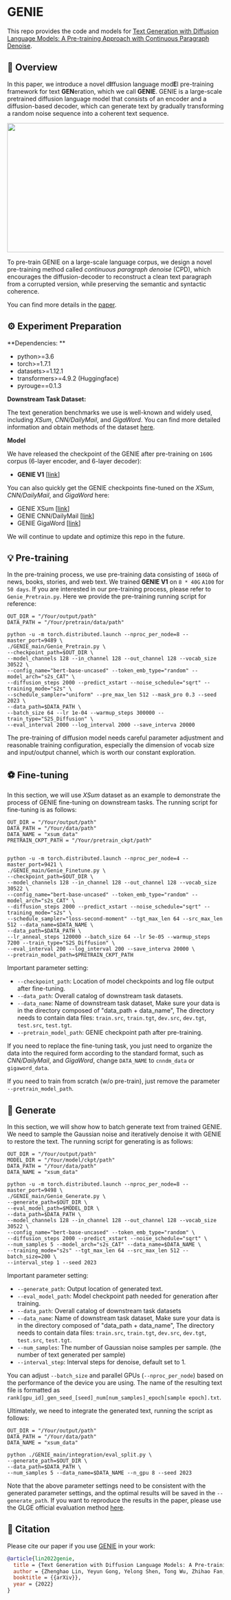# GENIE

This repo provides the code and models for [Text Generation with Diffusion Language Models: A Pre-training Approach with Continuous Paragraph Denoise](https://arxiv.org/abs/2212.11685). 

## 🚀 Overview

In this paper, we introduce a novel d**I**ffusion language mod**E**l pre-training framework for text **GEN**eration, which we call **GENIE**. GENIE is a large-scale pretrained diffusion language model that consists of an encoder and a diffusion-based decoder, which can generate text by gradually transforming a random noise sequence into a coherent text sequence.

<div align=center><img src="image\GENIE.png" width = "600" height = 300/></div>

To pre-train GENIE on a large-scale language corpus, we design a novel pre-training method called *continuous paragraph denoise* (CPD), which encourages the diffusion-decoder to reconstruct a clean text paragraph from a corrupted version, while preserving the semantic and syntactic coherence.

You can find more details in the [paper](https://arxiv.org/abs/2212.11685).

## ⚙️ Experiment Preparation

**Dependencies: **

- python>=3.6
- torch>=1.7.1
- datasets>=1.12.1
- transformers>=4.9.2 (Huggingface)
- pyrouge==0.1.3

**Downstream Task Dataset:**

The text generation benchmarks we use is well-known and widely used, including *XSum*, *CNN/DailyMail*, and *GigaWord*. You can find more detailed information and obtain methods of the dataset [here](https://microsoft.github.io/glge/).

**Model**

We have released the checkpoint of the GENIE after pre-training on `160G` corpus (6-layer encoder, and 6-layer decoder):

- **GENIE V1** [[link](https://drive.google.com/file/d/1-AZssEmgs0QdTp_w8-_4cPi0cV-Hot4N/view?usp=share_link)]

You can also quickly get the GENIE checkpoints fine-tuned on the *XSum*, *CNN/DailyMail*, and *GigaWord* here: 

- GENIE XSum [[link](https://drive.google.com/file/d/1-3NJwuDbSV00TwYs5FqG5cHvCY10CW0h/view?usp=share_link)]
- GENIE CNN/DailyMail [[link](https://drive.google.com/file/d/1-6shROw2TLWPTMLQbESmhQzfI0Z3pAOm/view?usp=share_link)]
- GENIE GigaWord [[link](https://drive.google.com/file/d/1-7PoPTX0w4Q_Sh4qrxB1WQId1tBCydY-/view?usp=share_link)]

We will continue to update and optimize this repo in the future.

## 💡 Pre-training

In the pre-training process, we use pre-training data consisting of `160Gb` of news, books, stories, and web text. We trained **GENIE V1** on `8 * 40G` `A100` for `50 days`. If you are interested in our pre-training process, please refer to `Genie_Pretrain.py`. Here we provide the pre-training running script for reference:

```shell
OUT_DIR = "/Your/output/path"
DATA_PATH = "/Your/pretrain/data/path"

python -u -m torch.distributed.launch --nproc_per_node=8 --master_port=9489 \
./GENIE_main/Genie_Pretrain.py \
--checkpoint_path=$OUT_DIR \
--model_channels 128 --in_channel 128 --out_channel 128 --vocab_size 30522 \
--config_name="bert-base-uncased" --token_emb_type="random" --model_arch="s2s_CAT" \
--diffusion_steps 2000 --predict_xstart --noise_schedule="sqrt" --training_mode="s2s" \
--schedule_sampler="uniform" --pre_max_len 512 --mask_pro 0.3 --seed 2023 \
--data_path=$DATA_PATH \
--batch_size 64 --lr 1e-04 --warmup_steps 300000 --train_type="S2S_Diffusion" \
--eval_interval 2000 --log_interval 2000 --save_interva 20000
```

The pre-training of diffusion model needs careful parameter adjustment and reasonable training configuration, especially the dimension of vocab size and input/output channel, which is worth our constant exploration.

## ⚽ Fine-tuning

In this section, we will use *XSum* dataset as an example to demonstrate the process of GENIE fine-tuning on downstream tasks. The running script for fine-tuning is as follows:

```shell
OUT_DIR = "/Your/output/path"
DATA_PATH = "/Your/data/path"
DATA_NAME = "xsum_data"
PRETRAIN_CKPT_PATH = "/Your/pretrain_ckpt/path"


python -u -m torch.distributed.launch --nproc_per_node=4 --master_port=9421 \
./GENIE_main/Genie_Finetune.py \
--checkpoint_path=$OUT_DIR \
--model_channels 128 --in_channel 128 --out_channel 128 --vocab_size 30522 \
--config_name="bert-base-uncased" --token_emb_type="random" --model_arch="s2s_CAT" \
--diffusion_steps 2000 --predict_xstart --noise_schedule="sqrt" --training_mode="s2s" \
--schedule_sampler="loss-second-moment" --tgt_max_len 64 --src_max_len 512 --data_name=$DATA_NAME \
--data_path=$DATA_PATH \
--lr_anneal_steps 120000 --batch_size 64 --lr 5e-05 --warmup_steps 7200 --train_type="S2S_Diffusion" \
--eval_interval 200 --log_interval 200 --save_interva 20000 \
--pretrain_model_path=$PRETRAIN_CKPT_PATH
```

Important parameter setting: 

- `--checkpoint_path`: Location of model checkpoints and log file output after fine-tuning.
- `--data_path`: Overall catalog of downstream task datasets.
- `--data_name`: Name of downstream task dataset, Make sure your data is in the directory composed of "data_path + data_name", The directory needs to contain data files: `train.src`, `train.tgt`, `dev.src`, `dev.tgt`, `test.src`, `test.tgt`.
- `--pretrain_model_path`: GENIE checkpoint path after pre-training.

If you need to replace the fine-tuning task, you just need to organize the data into the required form according to the standard format, such as *CNN/DailyMail*, and *GigaWord*, change `DATA_NAME` to `cnndm_data` or `gigaword_data`.

If you need to train from scratch (w/o pre-train), just remove the parameter `--pretrain_model_path`.

## 💬 Generate

In this section, we will show how to batch generate text from trained GENIE. We need to sample the Gaussian noise and iteratively denoise it with GENIE to restore the text. The running script for generating is as follows:

```shell
OUT_DIR = "/Your/output/path"
MODEL_DIR = "/Your/model/ckpt/path"
DATA_PATH = "/Your/data/path"
DATA_NAME = "xsum_data"

python -u -m torch.distributed.launch --nproc_per_node=8 --master_port=9498 \
./GENIE_main/Genie_Generate.py \
--generate_path=$OUT_DIR \
--eval_model_path=$MODEL_DIR \
--data_path=$DATA_PATH \
--model_channels 128 --in_channel 128 --out_channel 128 --vocab_size 30522 \
--config_name="bert-base-uncased" --token_emb_type="random" \
--diffusion_steps 2000 --predict_xstart --noise_schedule="sqrt" \
--num_samples 5 --model_arch="s2s_CAT" --data_name=$DATA_NAME \
--training_mode="s2s" --tgt_max_len 64 --src_max_len 512 --batch_size=200 \
--interval_step 1 --seed 2023
```

Important parameter setting: 

- `--generate_path`: Output location of generated text.
- `--eval_model_path`: Model checkpoint path needed for generation after training.
- `--data_path`: Overall catalog of downstream task datasets
- `--data_name`: Name of downstream task dataset, Make sure your data is in the directory composed of "data_path + data_name", The directory needs to contain data files: `train.src`, `train.tgt`, `dev.src`, `dev.tgt`, `test.src`, `test.tgt`.
- `--num_samples`: The number of Gaussian noise samples per sample. (the number of text generated per sample)
- `--interval_step`: Interval steps for denoise, default set to 1.

You can adjust `--batch_size` and parallel GPUs (`--nproc_per_node`) based on the performance of the device you are using. The name of the resulting text file is formatted as `rank[gpu_id]_gen_seed_[seed]_num[num_samples]_epoch[sample epoch].txt`. 

Ultimately, we need to integrate the generated text, running the script as follows:

```shell
OUT_DIR = "/Your/output/path"
DATA_PATH = "/Your/data/path"
DATA_NAME = "xsum_data"

python ./GENIE_main/integration/eval_split.py \
--generate_path=$OUT_DIR \
--data_path=$DATA_PATH \
--num_samples 5 --data_name=$DATA_NAME --n_gpu 8 --seed 2023
```

Note that the above parameter settings need to be consistent with the generated parameter settings, and the optimal results will be saved in the `--generate_path`. If you want to reproduce the results in the paper, please use the GLGE official evaluation method [here](https://github.com/microsoft/ProphetNet/tree/master/GLGE_baselines). 

## 📜 Citation

Please cite our paper if you use [GENIE](https://arxiv.org/abs/2212.11685) in your work:

```bibtex
@article{lin2022genie,
  title = {Text Generation with Diffusion Language Models: A Pre-training Approach with Continuous Paragraph Denoise},
  author = {Zhenghao Lin, Yeyun Gong, Yelong Shen, Tong Wu, Zhihao Fan, Chen Lin, Nan Duan, Weizhu Chen},
  booktitle = {{arXiv}},
  year = {2022}
}
```
